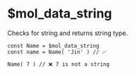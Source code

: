 # $mol_data_string

Checks for string and returns string type.

	const Name = $mol_data_string
	const name = Name( 'Jin' ) // ✅

	Name( 7 ) // ❌ 7 is not a string
